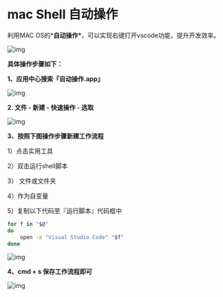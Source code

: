 

# mac Shell 自动操作

利用MAC OS的***自动操作\***，可以实现右键打开vscode功能，提升开发效率。

![img](https://johnyin.oss-cn-shanghai.aliyuncs.com/uPic/v2-9445633fd4aef3dce3df08b06353b75d_1440w.webp)

**具体操作步骤如下：**

**1、应用中心搜索『自动操作.app』**

![img](https://johnyin.oss-cn-shanghai.aliyuncs.com/uPic/v2-38eeb26255db226c1b87a20c469b55c4_1440w.webp)

**2. 文件 - 新建 - 快速操作 - 选取**

![img](https://johnyin.oss-cn-shanghai.aliyuncs.com/uPic/v2-f1181d0d7c899f27c88ded14cfc700ee_1440w.webp)

**3、按照下图操作步骤新建工作流程**

1）点击实用工具

2）双击运行shell脚本

3） 文件或文件夹

4）作为自变量

5）复制以下代码至『运行脚本』代码框中

```bash
for f in "$@"
do
    open -a "Visual Studio Code" "$f"
done
```

![img](https://johnyin.oss-cn-shanghai.aliyuncs.com/uPic/v2-d5a8f18bd890bf8decee67489fe7729d_1440w.webp)



**4、cmd + s 保存工作流程即可**

![img](https://johnyin.oss-cn-shanghai.aliyuncs.com/uPic/v2-35705f91e02bd2466dec956b9527a90b_1440w.webp)